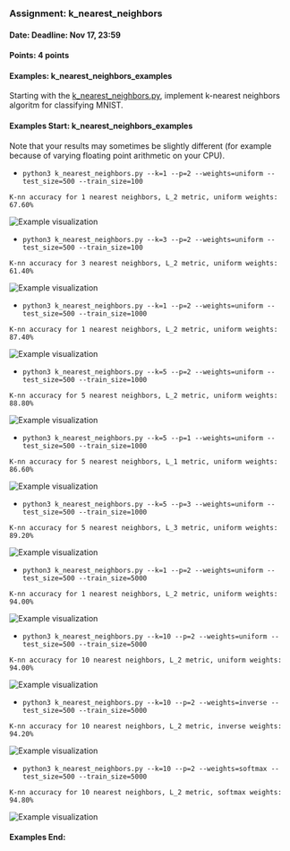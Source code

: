 ### Assignment: k_nearest_neighbors
#### Date: Deadline: Nov 17, 23:59
#### Points: 4 points
#### Examples: k_nearest_neighbors_examples

Starting with the [k_nearest_neighbors.py](https://github.com/ufal/npfl129/tree/master/labs/05/k_nearest_neighbors.py),
implement k-nearest neighbors algoritm for classifying MNIST.

#### Examples Start: k_nearest_neighbors_examples
Note that your results may sometimes be slightly different (for example because of varying floating point arithmetic on your CPU).
- `python3 k_nearest_neighbors.py --k=1 --p=2 --weights=uniform --test_size=500 --train_size=100`
```
K-nn accuracy for 1 nearest neighbors, L_2 metric, uniform weights: 67.60%
```
![Example visualization](//ufal.mff.cuni.cz/~straka/courses/npfl129/2021/tasks/figures/k_nearest_neighbors_1.svgz)
- `python3 k_nearest_neighbors.py --k=3 --p=2 --weights=uniform --test_size=500 --train_size=100`
```
K-nn accuracy for 3 nearest neighbors, L_2 metric, uniform weights: 61.40%
```
![Example visualization](//ufal.mff.cuni.cz/~straka/courses/npfl129/2021/tasks/figures/k_nearest_neighbors_2.svgz)
- `python3 k_nearest_neighbors.py --k=1 --p=2 --weights=uniform --test_size=500 --train_size=1000`
```
K-nn accuracy for 1 nearest neighbors, L_2 metric, uniform weights: 87.40%
```
![Example visualization](//ufal.mff.cuni.cz/~straka/courses/npfl129/2021/tasks/figures/k_nearest_neighbors_3.svgz)
- `python3 k_nearest_neighbors.py --k=5 --p=2 --weights=uniform --test_size=500 --train_size=1000`
```
K-nn accuracy for 5 nearest neighbors, L_2 metric, uniform weights: 88.80%
```
![Example visualization](//ufal.mff.cuni.cz/~straka/courses/npfl129/2021/tasks/figures/k_nearest_neighbors_4.svgz)
- `python3 k_nearest_neighbors.py --k=5 --p=1 --weights=uniform --test_size=500 --train_size=1000`
```
K-nn accuracy for 5 nearest neighbors, L_1 metric, uniform weights: 86.60%
```
![Example visualization](//ufal.mff.cuni.cz/~straka/courses/npfl129/2021/tasks/figures/k_nearest_neighbors_5.svgz)
- `python3 k_nearest_neighbors.py --k=5 --p=3 --weights=uniform --test_size=500 --train_size=1000`
```
K-nn accuracy for 5 nearest neighbors, L_3 metric, uniform weights: 89.20%
```
![Example visualization](//ufal.mff.cuni.cz/~straka/courses/npfl129/2021/tasks/figures/k_nearest_neighbors_6.svgz)
- `python3 k_nearest_neighbors.py --k=1 --p=2 --weights=uniform --test_size=500 --train_size=5000`
```
K-nn accuracy for 1 nearest neighbors, L_2 metric, uniform weights: 94.00%
```
![Example visualization](//ufal.mff.cuni.cz/~straka/courses/npfl129/2021/tasks/figures/k_nearest_neighbors_7.svgz)
- `python3 k_nearest_neighbors.py --k=10 --p=2 --weights=uniform --test_size=500 --train_size=5000`
```
K-nn accuracy for 10 nearest neighbors, L_2 metric, uniform weights: 94.00%
```
![Example visualization](//ufal.mff.cuni.cz/~straka/courses/npfl129/2021/tasks/figures/k_nearest_neighbors_8.svgz)
- `python3 k_nearest_neighbors.py --k=10 --p=2 --weights=inverse --test_size=500 --train_size=5000`
```
K-nn accuracy for 10 nearest neighbors, L_2 metric, inverse weights: 94.20%
```
![Example visualization](//ufal.mff.cuni.cz/~straka/courses/npfl129/2021/tasks/figures/k_nearest_neighbors_9.svgz)
- `python3 k_nearest_neighbors.py --k=10 --p=2 --weights=softmax --test_size=500 --train_size=5000`
```
K-nn accuracy for 10 nearest neighbors, L_2 metric, softmax weights: 94.80%
```
![Example visualization](//ufal.mff.cuni.cz/~straka/courses/npfl129/2021/tasks/figures/k_nearest_neighbors_10.svgz)
#### Examples End:
